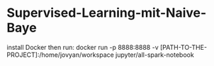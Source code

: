 # Supervised-Learning-mit-Naive-Baye

install Docker then run:
docker run -p 8888:8888 -v [PATH-TO-THE-PROJECT]:/home/jovyan/workspace jupyter/all-spark-notebook
